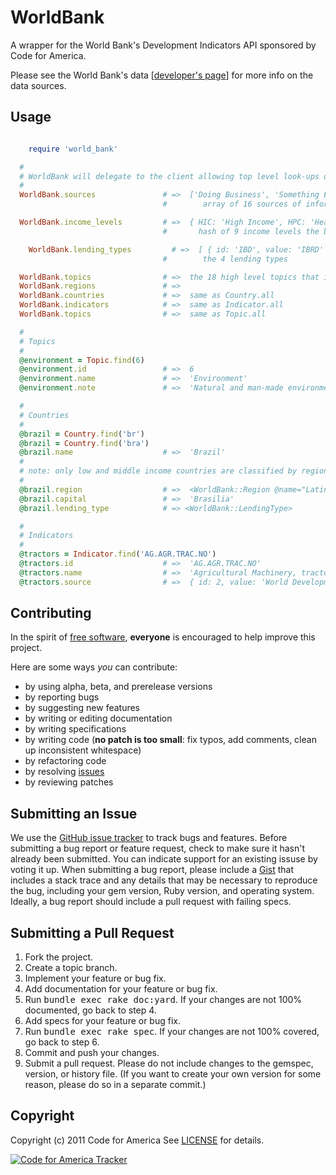 # WorldBank

A wrapper for the World Bank's Development Indicators API sponsored by Code for America.

Please see the World Bank's data [[developer's page](http://data.worldbank.org/developers/)] for more info on the data sources.


Usage
-----
```ruby

	require 'world_bank'

  #
  # WorldBank will delegate to the client allowing top level look-ups of their catalog
  #
  WorldBank.sources               # =>  ['Doing Business', 'Something Else'...]
                                  #        array of 16 sources of information the bank used

  WorldBank.income_levels         # =>  { HIC: 'High Income', HPC: 'Heavily Indebted Poor Countries (HIPC)'...}
                                  #       hash of 9 income levels the bank assigns

	WorldBank.lending_types         # =>  [ { id: 'IBD', value: 'IBRD' }... ] an array of key: value pairs of 
                                  #        the 4 lending types

  WorldBank.topics                # =>  the 18 high level topics that indicators are grouped into
  WorldBank.regions               # =>
  WorldBank.countries             # =>  same as Country.all
  WorldBank.indicators            # =>  same as Indicator.all
  WorldBank.topics                # =>  same as Topic.all

  #
  # Topics
  #
  @environment = Topic.find(6)
  @environment.id                 # =>  6
  @environment.name               # =>  'Environment'
  @environment.note               # =>  'Natural and man-made environmental resources – fresh...'

  #
  # Countries
  #
  @brazil = Country.find('br')
  @brazil = Country.find('bra')
  @brazil.name                    # =>  'Brazil'
  #
  # note: only low and middle income countries are classified by region...
  #
  @brazil.region                  # =>  <WorldBank::Region @name="Latin America & Caribbean (all income levels)" ....>
  @brazil.capital                 # =>  'Brasilia'
  @brazil.lending_type            # => <WorldBank::LendingType>

  #
  # Indicators
  #
  @tractors = Indicator.find('AG.AGR.TRAC.NO')
  @tractors.id                    # =>  'AG.AGR.TRAC.NO'
  @tractors.name                  # =>  'Agricultural Machinery, tractors'
  @tractors.source                # =>  { id: 2, value: 'World Development Indicators' }

```


Contributing
------------
In the spirit of [free
software](http://www.fsf.org/licensing/essays/free-sw.html),
**everyone** is encouraged to help improve this project.

Here are some ways *you* can contribute:

* by using alpha, beta, and prerelease versions
* by reporting bugs
* by suggesting new features
* by writing or editing documentation
* by writing specifications
* by writing code (**no patch is too small**: fix typos, add comments,
  clean up inconsistent whitespace)
* by refactoring code
* by resolving [issues](https://github.com/codeforamerica/world_bank_ruby/issues)
* by reviewing patches

Submitting an Issue
-------------------
We use the [GitHub issue
tracker](https://github.com/codeforamerica/fed_spending_ruby/issues) to track bugs and
features. Before submitting a bug report or feature request, check to
make sure it hasn't already
been submitted. You can indicate support for an existing issuse by
voting it up. When submitting a
bug report, please include a [Gist](https://gist.github.com/) that
includes a stack trace and any
details that may be necessary to reproduce the bug, including your gem
version, Ruby version, and
operating system. Ideally, a bug report should include a pull request
with failing specs.

Submitting a Pull Request
-------------------------
1. Fork the project.
2. Create a topic branch.
3. Implement your feature or bug fix.
4. Add documentation for your feature or bug fix.
5. Run <tt>bundle exec rake doc:yard</tt>. If your changes are not 100%
   documented, go back to step 4.
6. Add specs for your feature or bug fix.
7. Run <tt>bundle exec rake spec</tt>. If your changes are not 100%
   covered, go back to step 6.
8. Commit and push your changes.
9. Submit a pull request. Please do not include changes to the gemspec,
   version, or history file. (If you want to create your own version for
some reason, please do so in a separate commit.)

Copyright
---------
Copyright (c) 2011 Code for America
See
[LICENSE](https://github.com/codeforamerica/world_bank_ruby/blob/master/LICENSE.md)
for details.

[![Code for America
Tracker](http://stats.codeforamerica.org/codeforamerica/code_for_america_tracking.png)](http://stats.codeforamerica.org/)


